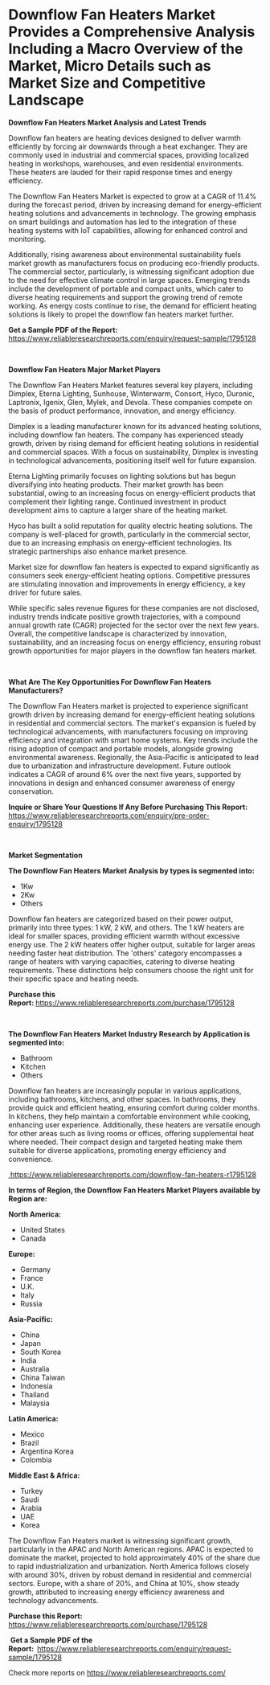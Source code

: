 <p><h1>Downflow Fan Heaters Market Provides a Comprehensive Analysis Including a Macro Overview of the Market, Micro Details such as Market Size and Competitive Landscape</h1></p><p><strong>Downflow Fan Heaters Market Analysis and Latest Trends</strong></p>
<p><p>Downflow fan heaters are heating devices designed to deliver warmth efficiently by forcing air downwards through a heat exchanger. They are commonly used in industrial and commercial spaces, providing localized heating in workshops, warehouses, and even residential environments. These heaters are lauded for their rapid response times and energy efficiency.</p><p>The Downflow Fan Heaters Market is expected to grow at a CAGR of 11.4% during the forecast period, driven by increasing demand for energy-efficient heating solutions and advancements in technology. The growing emphasis on smart buildings and automation has led to the integration of these heating systems with IoT capabilities, allowing for enhanced control and monitoring.</p><p>Additionally, rising awareness about environmental sustainability fuels market growth as manufacturers focus on producing eco-friendly products. The commercial sector, particularly, is witnessing significant adoption due to the need for effective climate control in large spaces. Emerging trends include the development of portable and compact units, which cater to diverse heating requirements and support the growing trend of remote working. As energy costs continue to rise, the demand for efficient heating solutions is likely to propel the downflow fan heaters market further.</p></p>
<p><strong>Get a Sample PDF of the Report:&nbsp;</strong> <a href="https://www.reliableresearchreports.com/enquiry/request-sample/1795128?utm_campaign=2104&utm_medium=2&utm_source=Github&utm_content=ia&utm_term=19022025&utm_id=downflow-fan-heaters">https://www.reliableresearchreports.com/enquiry/request-sample/1795128</a></p>
<p>&nbsp;</p>
<p><strong>Downflow Fan Heaters Major Market Players</strong></p>
<p><p>The Downflow Fan Heaters Market features several key players, including Dimplex, Eterna Lighting, Sunhouse, Winterwarm, Consort, Hyco, Duronic, Laptronix, Igenix, Glen, Mylek, and Devola. These companies compete on the basis of product performance, innovation, and energy efficiency.</p><p>Dimplex is a leading manufacturer known for its advanced heating solutions, including downflow fan heaters. The company has experienced steady growth, driven by rising demand for efficient heating solutions in residential and commercial spaces. With a focus on sustainability, Dimplex is investing in technological advancements, positioning itself well for future expansion.</p><p>Eterna Lighting primarily focuses on lighting solutions but has begun diversifying into heating products. Their market growth has been substantial, owing to an increasing focus on energy-efficient products that complement their lighting range. Continued investment in product development aims to capture a larger share of the heating market.</p><p>Hyco has built a solid reputation for quality electric heating solutions. The company is well-placed for growth, particularly in the commercial sector, due to an increasing emphasis on energy-efficient technologies. Its strategic partnerships also enhance market presence.</p><p>Market size for downflow fan heaters is expected to expand significantly as consumers seek energy-efficient heating options. Competitive pressures are stimulating innovation and improvements in energy efficiency, a key driver for future sales.</p><p>While specific sales revenue figures for these companies are not disclosed, industry trends indicate positive growth trajectories, with a compound annual growth rate (CAGR) projected for the sector over the next few years. Overall, the competitive landscape is characterized by innovation, sustainability, and an increasing focus on energy efficiency, ensuring robust growth opportunities for major players in the downflow fan heaters market.</p></p>
<p>&nbsp;</p>
<p><strong>What Are The Key Opportunities For Downflow Fan Heaters Manufacturers?</strong></p>
<p><p>The Downflow Fan Heaters market is projected to experience significant growth driven by increasing demand for energy-efficient heating solutions in residential and commercial sectors. The market's expansion is fueled by technological advancements, with manufacturers focusing on improving efficiency and integration with smart home systems. Key trends include the rising adoption of compact and portable models, alongside growing environmental awareness. Regionally, the Asia-Pacific is anticipated to lead due to urbanization and infrastructure development. Future outlook indicates a CAGR of around 6% over the next five years, supported by innovations in design and enhanced consumer awareness of energy conservation.</p></p>
<p><strong>Inquire or Share Your Questions If Any Before Purchasing This Report:</strong> <a href="https://www.reliableresearchreports.com/enquiry/pre-order-enquiry/1795128?utm_campaign=2104&utm_medium=2&utm_source=Github&utm_content=ia&utm_term=19022025&utm_id=downflow-fan-heaters">https://www.reliableresearchreports.com/enquiry/pre-order-enquiry/1795128</a></p>
<p>&nbsp;</p>
<p><strong>Market Segmentation</strong></p>
<p><strong>The Downflow Fan Heaters Market Analysis by types is segmented into:</strong></p>
<p><ul><li>1Kw</li><li>2Kw</li><li>Others</li></ul></p>
<p><p>Downflow fan heaters are categorized based on their power output, primarily into three types: 1 kW, 2 kW, and others. The 1 kW heaters are ideal for smaller spaces, providing efficient warmth without excessive energy use. The 2 kW heaters offer higher output, suitable for larger areas needing faster heat distribution. The 'others' category encompasses a range of heaters with varying capacities, catering to diverse heating requirements. These distinctions help consumers choose the right unit for their specific space and heating needs.</p></p>
<p><strong>Purchase this Report:&nbsp;</strong><a href="https://www.reliableresearchreports.com/purchase/1795128?utm_campaign=2104&utm_medium=2&utm_source=Github&utm_content=ia&utm_term=19022025&utm_id=downflow-fan-heaters">https://www.reliableresearchreports.com/purchase/1795128</a></p>
<p>&nbsp;</p>
<p><strong>The Downflow Fan Heaters Market Industry Research by Application is segmented into:</strong></p>
<p><ul><li>Bathroom</li><li>Kitchen</li><li>Others</li></ul></p>
<p><p>Downflow fan heaters are increasingly popular in various applications, including bathrooms, kitchens, and other spaces. In bathrooms, they provide quick and efficient heating, ensuring comfort during colder months. In kitchens, they help maintain a comfortable environment while cooking, enhancing user experience. Additionally, these heaters are versatile enough for other areas such as living rooms or offices, offering supplemental heat where needed. Their compact design and targeted heating make them suitable for diverse applications, promoting energy efficiency and convenience.</p></p>
<p><a href="https://www.reliableresearchreports.com/downflow-fan-heaters-r1795128?utm_campaign=2104&utm_medium=2&utm_source=Github&utm_content=ia&utm_term=19022025&utm_id=downflow-fan-heaters">&nbsp;https://www.reliableresearchreports.com/downflow-fan-heaters-r1795128</a></p>
<p><strong>In terms of Region, the Downflow Fan Heaters Market Players available by Region are:</strong></p>
<p>
    <p> <strong> North America: </strong>
        <ul>
            <li>United States</li>
            <li>Canada</li>
        </ul>
        </p> 
    <p> <strong> Europe: </strong>
        <ul>
            <li>Germany</li>
            <li>France</li>
            <li>U.K.</li>
            <li>Italy</li>
            <li>Russia</li>
        </ul>
        </p> 
    <p> <strong> Asia-Pacific: </strong>
        <ul>
            <li>China</li>
            <li>Japan</li>
            <li>South Korea</li>
            <li>India</li>
            <li>Australia</li>
            <li>China Taiwan</li>
            <li>Indonesia</li>
            <li>Thailand</li>
            <li>Malaysia</li>
        </ul>
        </p> 
    <p> <strong> Latin America: </strong>
        <ul>
            <li>Mexico</li>
            <li>Brazil</li>
            <li>Argentina Korea</li>
            <li>Colombia</li>
        </ul>
        </p> 
    <p> <strong> Middle East & Africa: </strong>
        <ul>
            <li>Turkey</li>
            <li>Saudi</li>
            <li>Arabia</li>
            <li>UAE</li>
            <li>Korea</li>
        </ul>
    </p>
    </p>
<p><p>The Downflow Fan Heaters market is witnessing significant growth, particularly in the APAC and North American regions. APAC is expected to dominate the market, projected to hold approximately 40% of the share due to rapid industrialization and urbanization. North America follows closely with around 30%, driven by robust demand in residential and commercial sectors. Europe, with a share of 20%, and China at 10%, show steady growth, attributed to increasing energy efficiency awareness and technology advancements.</p></p>
<p><strong>Purchase this Report: </strong><a href="https://www.reliableresearchreports.com/purchase/1795128?utm_campaign=2104&utm_medium=2&utm_source=Github&utm_content=ia&utm_term=19022025&utm_id=downflow-fan-heaters">https://www.reliableresearchreports.com/purchase/1795128</a></p>
<p>&nbsp;<strong>Get a Sample PDF of the Report:&nbsp;&nbsp;</strong><a href="https://www.reliableresearchreports.com/enquiry/request-sample/1795128?utm_campaign=2104&utm_medium=2&utm_source=Github&utm_content=ia&utm_term=19022025&utm_id=downflow-fan-heaters">https://www.reliableresearchreports.com/enquiry/request-sample/1795128</a></p>
<p><strong></strong></p>
<p>Check more reports on <a href="https://www.reliableresearchreports.com/?utm_campaign=2104&utm_medium=2&utm_source=Github&utm_content=ia&utm_term=19022025&utm_id=downflow-fan-heaters">https://www.reliableresearchreports.com/</a></p>